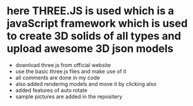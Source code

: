 # here THREE.JS is used which is a javaScript framework which is used to create 3D solids of all types and upload awesome 3D json models
  * download three.js from official website
  * use the basic three.js files and make use of it
  * all comments are done in my code
  * also added rendering models and move it by clicking also
  * added features of auto rotate
  * sample pictures are added in the repositery
  
  
  
  
